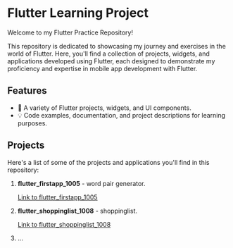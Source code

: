 # Flutter Learning Project

Welcome to my Flutter Practice Repository!

This repository is dedicated to showcasing my journey and exercises in the world of Flutter. Here, you'll find a collection of projects, widgets, and applications developed using Flutter, each designed to demonstrate my proficiency and expertise in mobile app development with Flutter.

## Features

- 📱 A variety of Flutter projects, widgets, and UI components.
- 💡 Code examples, documentation, and project descriptions for learning purposes.

## Projects

Here's a list of some of the projects and applications you'll find in this repository:

1. **flutter_firstapp_1005** - word pair generator.
   
   [Link to flutter_firstapp_1005](flutter_firstapp_1005/)
   
2. **flutter_shoppinglist_1008** - shoppinglist.

   [Link to flutter_shoppinglist_1008](flutter_shoppinglist_1008/)

3. ...

